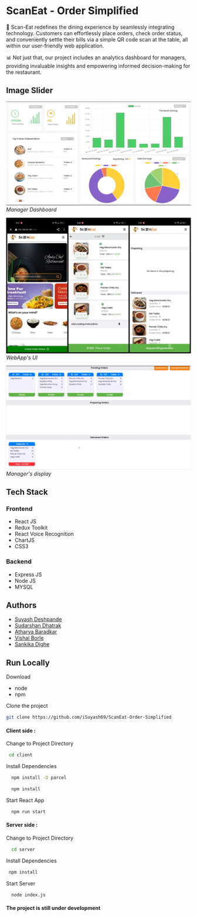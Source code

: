 # ScanEat - Order Simplified 

🚀 Scan-Eat redefines the dining experience by seamlessly integrating technology. Customers can effortlessly place orders, check order status, and conveniently settle their bills via a simple QR code scan at the table, all within our user-friendly web application.

📊 Not just that, our project includes an analytics dashboard for managers, providing invaluable insights and empowering informed decision-making for the restaurant.

## Image Slider

![Image 1](/assets/images/dashboard.png)
*Manager Dashboard*

![Image 2](/assets/images/userPages.jpg)
*WebApp's UI*

![Image 3](/assets/images/managerDisplay.png)
*Manager's display*

## Tech Stack

### Frontend       

- React JS
- Redux Toolkit
- React Voice Recognition
- ChartJS
- CSS3

### Backend

- Express JS
- Node JS
- MYSQL

## Authors

- [Suyash Deshpande](https://github.com/iSuyash69)
- [Sudarshan Dhatrak](https://www.linkedin.com/in/sudarshan-dhatrak-1136b1244/)
- [Atharva Baradkar](https://www.linkedin.com/in/atharva-baradkar-082004293/)
- [Vishal Borle](https://www.linkedin.com/in/vishal-borle-70351020a/)
- [Sankika Dighe](https://www.linkedin.com/in/sanika-dighe-492370246/)

## Run Locally

Download 

- node
- npm

Clone the project 

```bash
git clone https://github.com/iSuyash69/ScanEat-Order-Simplified
```

#### Client side  :

Change to Project Directory

```bash
 cd client
```

Install Dependencies

```bash
  npm install -D parcel
```
```bash
  npm install
```

Start React App

```bash
  npm run start
```

#### Server side :

Change to Project Directory 

```bash
  cd server
```

Install Dependencies

```bash
 npm install
```

Start Server

```bash
  node index.js
```

#### The project is still under development 

